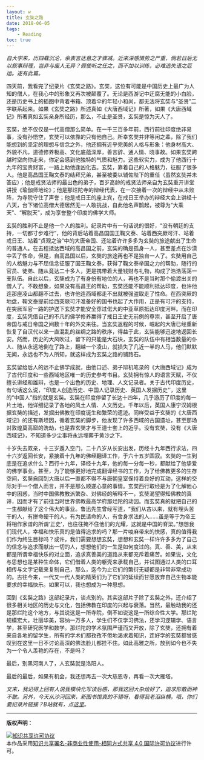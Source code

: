 ```yaml
---
layout: w
title: 玄奘之路
date: 2018-06-05
tags:
    - Reading
toc: true
---
```


*自大学来，历四载沉沦，余表言达意之才骤减。近来深感情势之严重，倘若日后无以叙事辩理，岂非与废人无异？假使听之任之，而不加以训练，必难逃失语之厄运。遂有此篇。*

四天前，我看完了纪录片《玄奘之路》。玄奘，这位有可能是中国历史上最广为人知的僧人，在我心中的形象又再次被颠覆了。无论是西游记中迂腐无能的小白脸，还是历史书上的插图中背着书箱、顶着伞的年轻小和尚，都无法将玄奘与“圣贤”二字联系起来。如果《玄奘之路》所述真如《大唐西域记》所著，如果《大唐西域记》所著真如玄奘亲身所经历，那么，不止是圣贤，玄奘是惊为天人了。

<!--more-->

玄奘，绝不仅仅是一代高僧那么简单。在一千三百多年前，西行前往印度绝非易事，没有孙悟空，玄奘可以依靠的只有他自己。所幸玄奘并非等闲之辈，除了我们能想到的坚定的理想与信念之外，他还拥有近乎完美的人格与形象：他身材高大、外貌不凡，道德修养极高、文化底蕴深厚，善言辞、通人情、晓事故。如果玄奘跨越时空向你走来，你定会感到他独特的气质和魅力。这些软实力，成为了他西行十九年的宝贵财富，一路上助他逢凶化吉。玄奘，靠着自己的人格魅力，征服了很多人。他是高昌国王鞠文泰的结拜兄弟，甚至被委以辅佐陛下的重任（虽然玄奘并未答应）；他是戒贤法师的最出色的弟子，百岁高龄的戒贤法师亲自为玄奘重开讲堂讲授《瑜伽师地论》；他是那烂陀寺的辩经代表，在一次接着一次的辩经中从未败阵，为寺院守住了声誉；他是戒日王的座上宾，在戒日王举办的辩经大会上讲经十八天，台下诸位高僧大德居然无一人敢挑战，自此他名声鹊起，被尊为“大乘天”、“解脱天”，成为享誉整个印度的佛学大师。

玄奘的胜利不止是他一个人的胜利。纪录片中有一句话说的很好，“没有朝廷的支持，一切都寸步难行”，他的背后站着高昌国国王鞠文泰、站着西突厥可汗、站着戒日王、站着“贞观之治”中的大唐帝国、还站着许许多多为玄奘的旅途献出了生命的普通人。在去程抵达西域的高昌国之前，玄奘的确是孤身一人，甚至差点在沙漠中丢了性命，但是，自高昌国以后，玄奘的旅途再也不是独自一人了。玄奘用自己的人格魅力与不屈信念征服了国王鞠文泰，获得了鞠文泰举国之力的帮助，随行的官员、徒弟、随从竟达二十多人，更是携带着大量钱财与礼物，构成了浩浩荡荡一支队伍。自此以后，玄奘成为了有身份有地位的人，再也不是当时那个偷渡出关的僧人了。不敢想象，如果没有高昌王的帮助，玄奘还能不能顺利抵达印度，也许他连那座凌山都翻不过去，也许他连西域都走不出就被强盗取走了性命。在西突厥的地盘，鞠文泰提前给西突厥可汗准备好的国书也起了大作用，正是有可汗的支持，在突厥军官一路的护送下玄奘才能安全穿过偌大的中亚草原抵达印度河畔。而在印度，玄奘凭借自己的不凡的佛学修养赢得了戒日王史无前例的尊崇，甚至开启了唐帝国与戒日帝国之间数十年的外交来往。当玄奘返程的时候，崛起的大唐已经重新恢复了自汉代以来一直混乱的丝绸之路的秩序，得益于此，玄奘能够迅速地返回长安。然而，历史的大风吹过，留下的只能是大石块，玄奘的队伍中有相当数量的仆人、随从永远地倒在了路上，翻越一个凌山，就损失了几近一半的人马，他们默默无闻，永远也不为人所知，就这样成为玄奘之路的铺路石。

玄奘留给后人的远不止佛学成就，由他口述、弟子辩机笔录的《大唐西域记》成为了古代印度和一些西域地区唯一的历史参考书目。玄奘拥有惊人的语言天赋，不仅擅长讲经和雄辩，也是一个出色的历史、地理、人文记录者。关于古代印度历史，有句话这么说，“印度人创造历史、中国人记录历史、英国人发掘历史''，这里的“中国人”指的就是玄奘。玄奘在印度停留了长达十四年，几乎游历了印度的每一片土地，他详细记录了各地的风土人情、人文历史。千年以后，英国人康宁汉姆根据玄奘的描述，发掘出佛教在印度诞生和繁荣的遗迹。同样受益于玄奘的《大唐西域记》的还有斯坦因，循着玄奘的脚步，他发现了许多西域的古国遗址，甚至那场对敦煌莫高窟的洗劫，也是靠玄奘才与王道士套上的近乎。没有玄奘，没有《大唐西域记》，不知道多少尘事将永远埋葬于黄沙之下。

十岁失去双亲，十三岁遁入空门，二十八岁从长安出发，历经十九年西行求法，四十六岁返回长安，紧接着十九年的佛经翻译工作，于六十五岁圆寂。玄奘的一生到底是在追求什么？西行十九年，译经十九年，他的每一分每一秒，都献给了他挚爱的佛学事业。甚至，为了能够更好地完成翻译经书的工作，为了给佛教更多的生存空间，玄奘自回到大唐以后一直都不得不与唐朝皇室保持着良好的互动，这样的交际对于一个僧人而言，并不是那么顺遂心意的事情。玄奘西行取经是为了化解他心中的困惑，当时中国佛教教派繁杂、对佛经的解释不一，玄奘渴望得知佛教的真谛，因而才有了前往当时世界佛教最高学府那烂陀的动因。而玄奘真的就把自己的一生都献给了这个伟大的事业。鲁迅先生曾经写道，“我们从古以来，就有埋头苦干的人，有拼命硬干的人，有为民请命的人，有舍身求法的人……虽是等于为帝王将相作家谱的所谓‘正史’，也往往掩不住他们的光耀，这就是中国的脊梁。”想想我们现代人，幸福和快乐真的是值得追求的吗？那一片唆麻带来的快感，真的值得我们作为终生目标吗？或许，我们需要想想玄奘，想想和玄奘一样许许多多为了自己的信念与追求而献出一切的人，想想他们的一生是如何度过的。真、善、美，从来都是所谓幸福快乐的对立面，追求真善美的道路从来都充斥着痛苦。如果说，文化与思想也是某种生命体，它们借着人类的躯壳来承载自己，并试图通过人类的口耳相传与文字记载来复制自己，那么，迄今为止它们的繁衍无疑都是非常非常成功的。古往今来，一代又一代人类的精英们为了它们的延续而甘愿放弃自己生物本能要求的幸福快乐。如果可以，我也想成为一种思想。

回到《玄奘之路》这部纪录片，谈点别的。其实这部片子除了玄奘之外，还介绍了很多相关地区的历史与文化，包括佛教在印度的兴起与衰落。当然，最触动我的还是那烂陀这个地方，与其说这是一所寺院，倒不如说这是一所综合性大学。那烂陀规模宏大，壮丽华美，容纳一万多人，学生们不仅学习佛法，还学习逻辑学、语言学，甚至研究医学和数学。那烂陀的学术氛围严谨而又开放，除了玄奘，还拥有着来自各地的留学生，所有的学术们都孜孜不倦地渴求着知识，连好学的玄奘都曾感叹到在这里一日不讨论高深的佛法脸儿都挂不住。如此高雅之所，放到如今也不失为一个令人羡艳的存在，不是吗？

最后，别黑河南人了，人玄奘就是洛阳人。

最后的最后，如果有机会，我还想再去一次大慈恩寺，再看一次大雁塔。

*文末，我记得上回有人说我模块化写读后感，那我这回大杂烩好了，追求形散而神不散。另外，今天从沙河回来，新图书馆真的不错呀，看得我老泪纵横。哦，你们要纪录片链接？B站就有，点[这里](https://www.bilibili.com/bangumi/play/ep121359)。*

---------------------------

**版权声明**：

<a rel="license" href="http://creativecommons.org/licenses/by-nc-sa/4.0/"><img alt="知识共享许可协议" style="border-width:0" src="https://i.creativecommons.org/l/by-nc-sa/4.0/88x31.png" /></a><br />本作品采用<a rel="license" href="http://creativecommons.org/licenses/by-nc-sa/4.0/">知识共享署名-非商业性使用-相同方式共享 4.0 国际许可协议</a>进行许可。